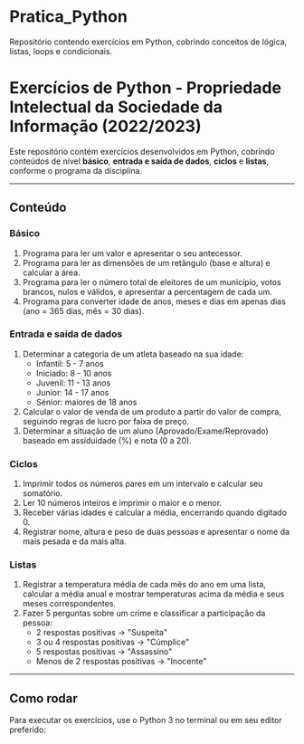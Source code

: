 # Pratica_Python
Repositório contendo exercícios em Python, cobrindo conceitos de lógica, listas, loops e condicionais.

# Exercícios de Python - Propriedade Intelectual da Sociedade da Informação (2022/2023)

Este repositório contém exercícios desenvolvidos em Python, cobrindo conteúdos de nível **básico**, **entrada e saída de dados**, **ciclos** e **listas**, conforme o programa da disciplina.

---

## Conteúdo

### Básico
1. Programa para ler um valor e apresentar o seu antecessor.
2. Programa para ler as dimensões de um retângulo (base e altura) e calcular a área.
3. Programa para ler o número total de eleitores de um município, votos brancos, nulos e válidos, e apresentar a percentagem de cada um.
4. Programa para converter idade de anos, meses e dias em apenas dias (ano = 365 dias, mês = 30 dias).

### Entrada e saída de dados
1. Determinar a categoria de um atleta baseado na sua idade:
   - Infantil: 5 - 7 anos  
   - Iniciado: 8 - 10 anos  
   - Juvenil: 11 - 13 anos  
   - Junior: 14 - 17 anos  
   - Sénior: maiores de 18 anos
2. Calcular o valor de venda de um produto a partir do valor de compra, seguindo regras de lucro por faixa de preço.
3. Determinar a situação de um aluno (Aprovado/Exame/Reprovado) baseado em assiduidade (%) e nota (0 a 20).

### Ciclos
1. Imprimir todos os números pares em um intervalo e calcular seu somatório.
2. Ler 10 números inteiros e imprimir o maior e o menor.
3. Receber várias idades e calcular a média, encerrando quando digitado 0.
4. Registrar nome, altura e peso de duas pessoas e apresentar o nome da mais pesada e da mais alta.

### Listas
1. Registrar a temperatura média de cada mês do ano em uma lista, calcular a média anual e mostrar temperaturas acima da média e seus meses correspondentes.
2. Fazer 5 perguntas sobre um crime e classificar a participação da pessoa:
   - 2 respostas positivas → "Suspeita"  
   - 3 ou 4 respostas positivas → "Cúmplice"  
   - 5 respostas positivas → "Assassino"  
   - Menos de 2 respostas positivas → "Inocente"

---

## Como rodar
Para executar os exercícios, use o Python 3 no terminal ou em seu editor preferido:

